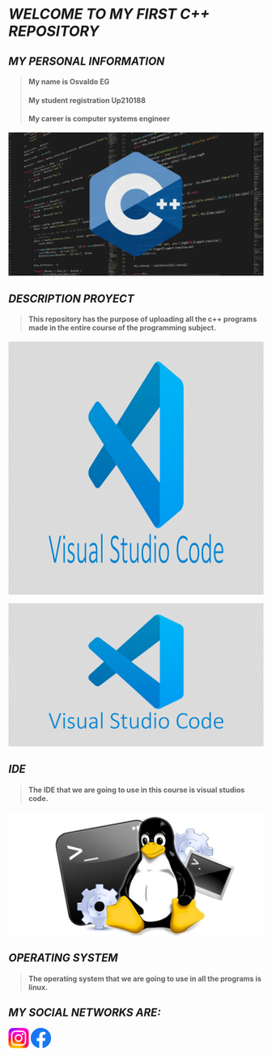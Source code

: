 # *WELCOME TO MY FIRST C++ REPOSITORY*
 
 ## ***MY PERSONAL INFORMATION***
 
 
> #### My name is Osvaldo EG
> #### My student registration Up210188
> #### My career is computer systems engineer

 
![Portada](https://github.com/Up210188/Up210188_cpp/blob/main/imagenes/Lenguaje-C-1024x576.webp)

## ***DESCRIPTION PROYECT***
> #### This repository has the purpose of uploading all the c++ programs made in the entire course of the programming subject.

<img alt="c++" height="500" src="https://github.com/Up210188/Up210188_cpp/blob/main/imagenes/visual-studio-code-1170x658.png"/>

![IDE](https://github.com/Up210188/Up210188_cpp/blob/main/imagenes/visual-studio-code-1170x658.png)
## ***IDE***
> #### The IDE that we are going to use in this course is visual studios code.

![SO](https://github.com/Up210188/Up210188_cpp/blob/main/imagenes/Los-comandos-de-Linux-mas-importantes-para-principiantes_phixr.jpg)
## ***OPERATING SYSTEM***
> #### The operating system that we are going to use in all the programs is linux.


## ***MY SOCIAL NETWORKS ARE:***

[<img alt="text_alt" width="40px" src="https://github.com/Up210188/Up210188_cpp/blob/main/imagenes/Instagram_logo_2022.svg" />](https://instagram.com/osvaldo_69eg?igshid=YmMyMTA2M2Y=)
[<img alt="text_alt" width="40px" src="https://github.com/Up210188/Up210188_cpp/blob/main/imagenes/fb_icon_325x325.png" />](https://www.facebook.com/profile.php?id=100009909870279)


